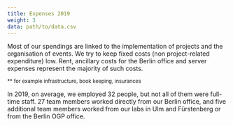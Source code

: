 ```yaml
---
title: Expenses 2019
weight: 3
data: path/to/data.csv
---
```


Most of our spendings are linked to the implementation of projects and the organisation of events. We try to keep fixed costs (non project-related expenditure) low. Rent, ancillary costs for the Berlin office and server expenses represent the majority of such costs.

<div class="ausgaben"></div>
<small>** for example infrastructure, book keeping, insurances</small>

In 2019, on average, we employed 32 people, but not all of them were full-time staff. 27 team members worked directly from our Berlin office, and five additional team members worked from our labs in Ulm and Fürstenberg or from the Berlin OGP office.
